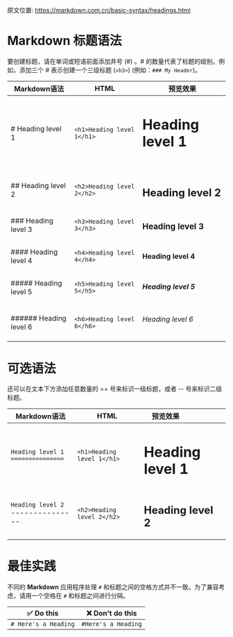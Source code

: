 原文位置: https://markdown.com.cn/basic-syntax/headings.html



# Markdown 标题语法
要创建标题，请在单词或短语前面添加井号 (#) 。# 的数量代表了标题的级别。例如，添加三个 # 表示创建一个三级标题 (`<h3>`) (例如：`### My Header`)。

| Markdown语法 | HTML	| 预览效果 |
| --- | --- | --- |
| # Heading level 1 |	`<h1>Heading level 1</h1>` | <h1>Heading level 1<h1> |
| ## Heading level 2 |	`<h2>Heading level 2</h2>` | <h2>Heading level 2</h2> |	
| ### Heading level 3	| `<h3>Heading level 3</h3>` | <h3>Heading level 3</h3> |	
| #### Heading level 4 |	`<h4>Heading level 4</h4>` | <h4>Heading level 4</h4> |	
| ##### Heading level 5 |	`<h5>Heading level 5</h5>` | <h5>Heading level 5</h5> |	
| ###### Heading level 6 |	`<h6>Heading level 6</h6>` | <h6>Heading level 6</h6> |	

# 可选语法
还可以在文本下方添加任意数量的 == 号来标识一级标题，或者 -- 号来标识二级标题。

|Markdown语法|HTML|<div style="width:100px;">预览效果</div>|
|---|---|---|
|`Heading level 1`<br> `===============`|`<h1>Heading level 1</h1>`|<h1>Heading level 1</h1>|	
|`Heading level 2`<br>---------------|`<h2>Heading level 2</h2>`|<h2>Heading level 2</h2>|

# 最佳实践
不同的 **Markdown** 应用程序处理 `#` 和标题之间的空格方式并不一致。为了兼容考虑，请用一个空格在 `#` 和标题之间进行分隔。

|✅  Do this|❌  Don't do this|
|---|---|
|`# Here's a Heading`|`#Here's a Heading`|
